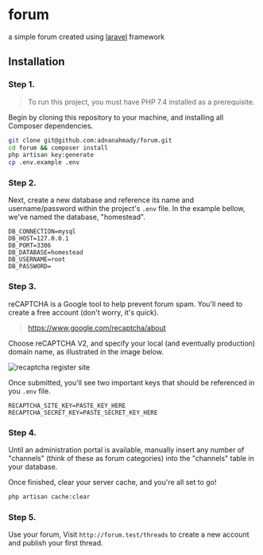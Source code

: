# forum

a simple forum created using 
<a href="http://laravel.com">laravel</a> framework

## Installation

### Step 1.

> To run this project, you must have PHP 7.4 installed as a prerequisite.

Begin by cloning this repository to your machine, and installing all Composer dependencies.

```bash
git clone git@github.com:adnanahmady/forum.git
cd forum && composer install
php artisan key:generate
cp .env.example .env
```

### Step 2.

Next, create a new database and reference its name and username/password within the project's `.env` file. In the example bellow, we've named the database, "homestead".

```
DB_CONNECTION=mysql
DB_HOST=127.0.0.1
DB_PORT=3306
DB_DATABASE=homestead
DB_USERNAME=root
DB_PASSWORD=
```

### Step 3.
reCAPTCHA is a Google tool to help prevent forum spam. You'll need to create a free account (don't worry, it's quick).

> https://www.google.com/recaptcha/about

Choose reCAPTCHA V2, and specify your local (and eventually production) domain name, as illustrated in the image below.

![recaptcha register site](https://developers.google.com/recaptcha/images/settings.png)

Once submitted, you'll see two important keys that should be referenced in you `.env` file.

```dotenv
RECAPTCHA_SITE_KEY=PASTE_KEY_HERE
RECAPTCHA_SECRET_KEY=PASTE_SECRET_KEY_HERE
```

### Step 4.

Until an administration portal is available, manually insert any number of "channels" (think of these as forum categories) into the "channels" table in your database.

Once finished, clear your server cache, and you're all set to go!

```bash
php artisan cache:clear
```

### Step 5.

Use your forum, Visit `http://forum.test/threads` to create a new account and publish your first thread.


